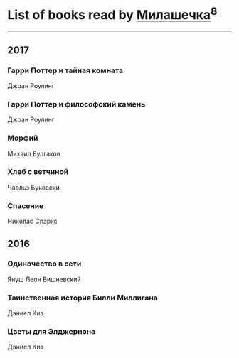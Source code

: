 # List of books read by [Милашечка](http://vk.com/id200601396)<sup>8</sup>
---

## 2017

### Гарри Поттер и тайная комната
Джоан Роулинг


### Гарри Поттер и философский камень
Джоан Роулинг


### Морфий
Михаил Булгаков


### Хлеб с ветчиной
Чарльз Буковски


### Спасение
Николас Спаркс



## 2016

### Одиночество в сети
Януш Леон Вишневский


### Таинственная история Билли Миллигана
Дэниел Киз


### Цветы для Элджернона
Дэниел Киз



